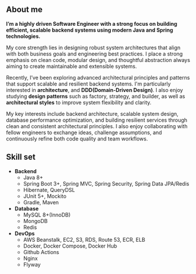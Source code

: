 ## About me

**I’m a highly driven Software Engineer with a strong focus on building efficient, scalable backend systems using modern Java and Spring technologies.**

My core strength lies in designing robust system architectures that align with both business goals and engineering best practices. I place a strong emphasis on clean code, modular design, and thoughtful abstraction always aiming to create maintainable and extensible systems.

Recently, I’ve been exploring advanced architectural principles and patterns that support scalable and resilient backend systems. I'm particularly interested in **architecture**, and **DDD(Domain-Driven Design)**. I also enjoy studying **design patterns** such as factory, strategy, and builder, as well as **architectural styles** to improve system flexibility and clarity.

My key interests include backend architecture, scalable system design, database performance optimization, and building resilient services through clean and consistent architectural principles. I also enjoy collaborating with fellow engineers to exchange ideas, challenge assumptions, and continuously refine both code quality and team workflows.

## Skill set

- **Backend**
  - Java 8+
  - Spring Boot 3+, Spring MVC, Spring Security, Spring Data JPA/Redis
  - Hibernate, QueryDSL
  - JUnit 5+, Mockito
  - Gradle, Maven
- **Database**
  - MySQL 8+(InnoDB)
  - MongoDB
  - Redis
- **DevOps**
  - AWS Beanstalk, EC2, S3, RDS, Route 53, ECR, ELB
  - Docker, Docker Compose, Docker Hub
  - Github Actions
  - Nginx
  - Flyway
